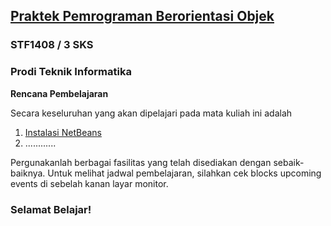 ## [Praktek Pemrograman Berorientasi Objek](http://kuliahonline.usbypkp.ac.id/course/view.php?id=6370)

### STF1408 / 3 SKS

### Prodi Teknik Informatika



**Rencana Pembelajaran**

Secara keseluruhan yang akan dipelajari pada mata kuliah ini adalah 

1. [Instalasi NetBeans](http://kuliahonline.usbypkp.ac.id/mod/page/view.php?id=70331)
2. ............



Pergunakanlah berbagai fasilitas yang telah disediakan dengan sebaik-baiknya. Untuk melihat jadwal pembelajaran, silahkan cek blocks upcoming events di sebelah kanan layar monitor. 

### **Selamat Belajar!**